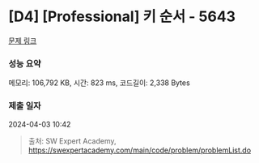 # [D4] [Professional] 키 순서 - 5643 

[문제 링크](https://swexpertacademy.com/main/code/problem/problemDetail.do?contestProbId=AWXQsLWKd5cDFAUo) 

### 성능 요약

메모리: 106,792 KB, 시간: 823 ms, 코드길이: 2,338 Bytes

### 제출 일자

2024-04-03 10:42



> 출처: SW Expert Academy, https://swexpertacademy.com/main/code/problem/problemList.do